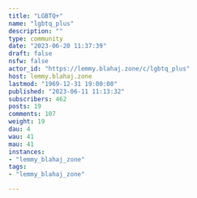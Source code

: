 ```yaml
---
title: "LGBTQ+" 
name: "lgbtq_plus"
description: ""
type: community
date: "2023-06-20 11:37:39"
draft: false
nsfw: false
actor_id: "https://lemmy.blahaj.zone/c/lgbtq_plus"
host: lemmy.blahaj.zone
lastmod: "1969-12-31 19:00:00"
published: "2023-06-11 11:13:32"
subscribers: 462
posts: 19
comments: 107
weight: 19
dau: 4
wau: 41
mau: 41
instances:
- "lemmy_blahaj_zone"
tags: 
- "lemmy_blahaj_zone"

---
```

